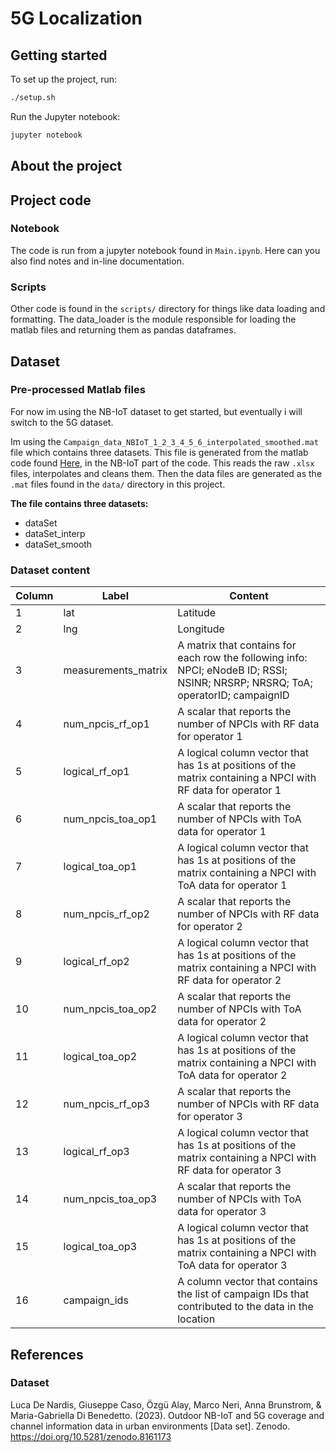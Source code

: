 # 5G Localization


## Getting started

To set up the project, run:

```bash
./setup.sh
```

Run the Jupyter notebook:

```bash
jupyter notebook
``` 


## About the project


## Project code

### Notebook
The code is run from a jupyter notebook found in `Main.ipynb`.
Here can you also find notes and in-line documentation.

### Scripts
Other code is found in the `scripts/` directory for things like data loading and formatting.
The data_loader is the module responsible for loading the matlab files and returning them 
as pandas dataframes.

## Dataset

### Pre-processed Matlab files
For now im using the NB-IoT dataset to get started, but eventually i will switch to the 5G dataset.

Im using the `Campaign_data_NBIoT_1_2_3_4_5_6_interpolated_smoothed.mat` file which contains three datasets.
This file is generated from the matlab code found [Here](https://github.com/lucadn/positioning-5G/tree/main), in the 
NB-IoT part of the code. This reads the raw `.xlsx` files, interpolates and cleans them. Then the data files are generated
as the `.mat` files found in the `data/` directory in this project.

**The file contains three datasets:**
- dataSet
- dataSet_interp
- dataSet_smooth


### Dataset content
| Column | Label               | Content                                                                                                                         |
|--------|---------------------|---------------------------------------------------------------------------------------------------------------------------------|
| 1      | lat                 | Latitude                                                                                                                        |
| 2      | lng                 | Longitude                                                                                                                       |
| 3      | measurements_matrix | A matrix that contains for each row the following info: NPCI; eNodeB ID; RSSI; NSINR; NRSRP; NRSRQ; ToA; operatorID; campaignID |
| 4      | num_npcis_rf_op1    | A scalar that reports the number of NPCIs with RF data for operator 1                                                           |
| 5      | logical_rf_op1      | A logical column vector that has 1s at positions of the matrix containing a NPCI with RF data for operator 1                    |
| 6      | num_npcis_toa_op1   | A scalar that reports the number of NPCIs with ToA data for operator 1                                                          |
| 7      | logical_toa_op1     | A logical column vector that has 1s at positions of the matrix containing a NPCI with ToA data for operator 1                   |
| 8      | num_npcis_rf_op2    | A scalar that reports the number of NPCIs with RF data for operator 2                                                           |
| 9      | logical_rf_op2      | A logical column vector that has 1s at positions of the matrix containing a NPCI with RF data for operator 2                    |
| 10     | num_npcis_toa_op2   | A scalar that reports the number of NPCIs with ToA data for operator 2                                                          |
| 11     | logical_toa_op2     | A logical column vector that has 1s at positions of the matrix containing a NPCI with ToA data for operator 2                   |
| 12     | num_npcis_rf_op3    | A scalar that reports the number of NPCIs with RF data for operator 3                                                           |
| 13     | logical_rf_op3      | A logical column vector that has 1s at positions of the matrix containing a NPCI with RF data for operator 3                    |
| 14     | num_npcis_toa_op3   | A scalar that reports the number of NPCIs with ToA data for operator 3                                                          |
| 15     | logical_toa_op3     | A logical column vector that has 1s at positions of the matrix containing a NPCI with ToA data for operator 3                   |
| 16     | campaign_ids        | A column vector that contains the list of campaign IDs that contributed to the data in the location                             |

## References

### Dataset

Luca De Nardis, Giuseppe Caso, Özgü Alay, Marco Neri, Anna Brunstrom, & Maria-Gabriella Di Benedetto. (2023). Outdoor NB-IoT and 5G coverage and channel information data in urban environments [Data set]. Zenodo. https://doi.org/10.5281/zenodo.8161173